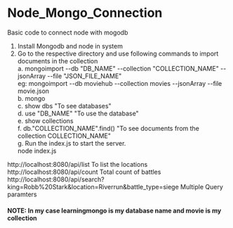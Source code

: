 # Node_Mongo_Connection
Basic code to connect node with mogodb

1. Install Mongodb and node in system
2. Go to the respective directory and use following commands to import documents in the collection<br>
a. mongoimport --db "DB_NAME" --collection "COLLECTION_NAME" --jsonArray --file "JSON_FILE_NAME"<br>
eg: mongoimport --db moviehub --collection movies --jsonArray --file movie.json<br>
b. mongo<br>
c. show dbs  "To see databases"<br>
d. use "DB_NAME" "To use the database"<br>
e. show collections<br>
f. db."COLLECTION_NAME".find()   "To see documents from the collection COLLECTION_NAME"<br>
g. Run the index.js to start the server.<br>
    node index.js<br>

http://localhost:8080/api/list To list the locations<br>
http://localhost:8080/api/count Total count of battles<br>
http://localhost:8080/api/search?king=Robb%20Stark&location=Riverrun&battle_type=siege Multiple Query paramters<br>

#### NOTE: In my case learningmongo is my database name and movie is my  collection
